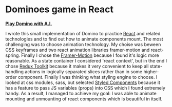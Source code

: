 # Dominoes game in React
**[Play Domino with A.I.](https://dreamy-shirley-5aeda8.netlify.app/)**

I wrote this small implementation of Domino to practice [React](https://reactjs.org/) and related technologies and to find out how to animate components mount. The most challenging was to choose animation technology. My choise was beween CSS keyframes and two react animation libraries framer-motion and react-spring. Finally I chose the [Framer-Motion](https://www.framer.com/api/motion/) because I found it's logic more reasonable. As a state container I considered 'react context', but in the end I chose [Redux Toolkit](https://redux-toolkit.js.org/) because it makes it very convenient to keep all state-handling actions in logically separated slices rather than in some higher-order component. Finally I was thinking what styling engine to choose. I looked at css modules, sass, but selected [Styled Components](https://styled-components.com/) because it has a feature to pass JS variables (props) into CSS which I found extremely handy.
As a result, I managed to achieve my goal: I was able to animate mounting and unmounting of react components which is beautiful in itself.